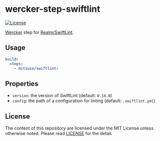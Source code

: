 # wercker-step-swiftlint

[![License][badge-license]][license]

[Wercker][wercker] step for [Realm/SwiftLint][github-realm-swiftlint].


## Usage

```yaml
build:
  steps:
    - mitsuse/swiftlint:
```


## Properties

- `version`: the version of SwiftLint (default: `0.16.0`)
- `config`: the path of a configuration for linting (default: `.swiftlint.yml`)


## License

The content of this repository are licensed under the MIT License unless otherwise noted.
Please read [LICENSE][license] for the detail.

[badge-license]: https://img.shields.io/badge/license-MIT-yellowgreen.svg?style=flat-square
[license]: LICENSE
[wercker]: https://app.wercker.com/
[github-realm-swiftlint]: https://github.com/realm/SwiftLint

